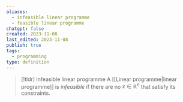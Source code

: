 ```yaml
---
aliases:
  - infeasible linear programme
  - feasible linear programme
chatgpt: false
created: 2023-11-08
last_edited: 2023-11-08
publish: true
tags:
  - programming
type: definition
---
```

>[!tldr] Infeasible linear programme
>A [[Linear programme|linear programme]] is *infeasible* if there are no $x \in \mathbb{R}^n$ that satisfy its constraints.

